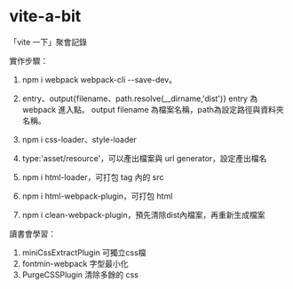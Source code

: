 # vite-a-bit
「vite 一下」聚會記錄

實作步驟：
1. npm i webpack webpack-cli --save-dev。
2. entry、output{filename、path.resolve(__dirname,'dist')}
entry 為 webpack 進入點。
output filename 為檔案名稱，path為設定路徑與資料夾名稱。

3. npm i css-loader、style-loader 
4. type:'asset/resource'，可以產出檔案與 url
    generator，設定產出檔名
5. npm i html-loader，可打包 tag 內的 src
6. npm i html-webpack-plugin，可打包 html 
7. npm i clean-webpack-plugin，預先清除dist內檔案，再重新生成檔案

讀書會學習：
1. miniCssExtractPlugin 可獨立css檔
2. fontmin-webpack 字型最小化
3. PurgeCSSPlugin 清除多餘的 css

